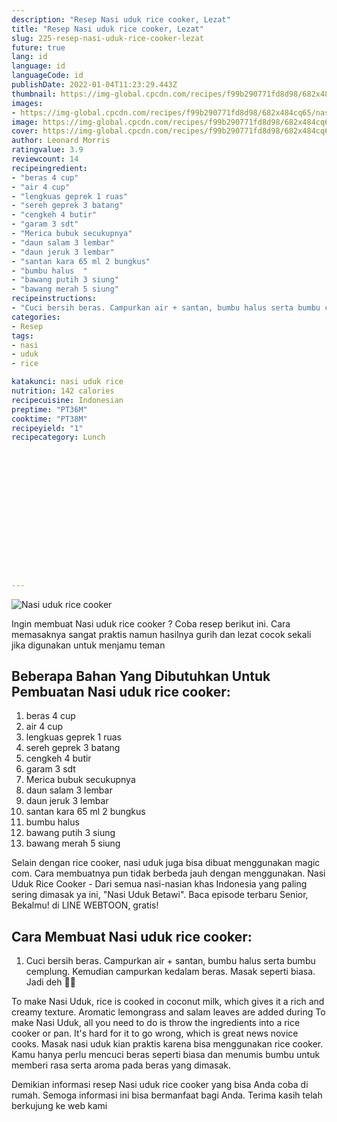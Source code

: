 ```yaml
---
description: "Resep Nasi uduk rice cooker, Lezat"
title: "Resep Nasi uduk rice cooker, Lezat"
slug: 225-resep-nasi-uduk-rice-cooker-lezat
future: true
lang: id
language: id
languageCode: id
publishDate: 2022-01-04T11:23:29.443Z 
thumbnail: https://img-global.cpcdn.com/recipes/f99b290771fd8d98/682x484cq65/nasi-uduk-rice-cooker-foto-resep-utama.png
images:
- https://img-global.cpcdn.com/recipes/f99b290771fd8d98/682x484cq65/nasi-uduk-rice-cooker-foto-resep-utama.png
image: https://img-global.cpcdn.com/recipes/f99b290771fd8d98/682x484cq65/nasi-uduk-rice-cooker-foto-resep-utama.png
cover: https://img-global.cpcdn.com/recipes/f99b290771fd8d98/682x484cq65/nasi-uduk-rice-cooker-foto-resep-utama.png
author: Leonard Morris
ratingvalue: 3.9
reviewcount: 14
recipeingredient:
- "beras 4 cup"
- "air 4 cup"
- "lengkuas geprek 1 ruas"
- "sereh geprek 3 batang"
- "cengkeh 4 butir"
- "garam 3 sdt"
- "Merica bubuk secukupnya"
- "daun salam 3 lembar"
- "daun jeruk 3 lembar"
- "santan kara 65 ml 2 bungkus"
- "bumbu halus  "
- "bawang putih 3 siung"
- "bawang merah 5 siung"
recipeinstructions:
- "Cuci bersih beras. Campurkan air + santan, bumbu halus serta bumbu cemplung. Kemudian campurkan kedalam beras. Masak seperti biasa. Jadi deh ✌🏻"
categories:
- Resep
tags:
- nasi
- uduk
- rice

katakunci: nasi uduk rice 
nutrition: 142 calories
recipecuisine: Indonesian
preptime: "PT36M"
cooktime: "PT38M"
recipeyield: "1"
recipecategory: Lunch


     
    
    
    
    
    
    
    
    
    
    
      
    
---
```



![Nasi uduk rice cooker](https://img-global.cpcdn.com/recipes/f99b290771fd8d98/682x484cq65/nasi-uduk-rice-cooker-foto-resep-utama.png)

Ingin membuat Nasi uduk rice cooker ? Coba resep berikut ini. Cara memasaknya sangat praktis namun hasilnya gurih dan lezat cocok sekali jika digunakan untuk menjamu teman

<!--inarticleads1-->

## Beberapa Bahan Yang Dibutuhkan Untuk Pembuatan Nasi uduk rice cooker:

1. beras 4 cup
1. air 4 cup
1. lengkuas geprek 1 ruas
1. sereh geprek 3 batang
1. cengkeh 4 butir
1. garam 3 sdt
1. Merica bubuk secukupnya
1. daun salam 3 lembar
1. daun jeruk 3 lembar
1. santan kara 65 ml 2 bungkus
1. bumbu halus  
1. bawang putih 3 siung
1. bawang merah 5 siung

Selain dengan rice cooker, nasi uduk juga bisa dibuat menggunakan magic com. Cara membuatnya pun tidak berbeda jauh dengan menggunakan. Nasi Uduk Rice Cooker - Dari semua nasi-nasian khas Indonesia yang paling sering dimasak ya ini, &#34;Nasi Uduk Betawi&#34;. Baca episode terbaru Senior, Bekalmu! di LINE WEBTOON, gratis! 

<!--inarticleads2-->

## Cara Membuat Nasi uduk rice cooker:

1. Cuci bersih beras. Campurkan air + santan, bumbu halus serta bumbu cemplung. Kemudian campurkan kedalam beras. Masak seperti biasa. Jadi deh ✌🏻


To make Nasi Uduk, rice is cooked in coconut milk, which gives it a rich and creamy texture. Aromatic lemongrass and salam leaves are added during To make Nasi Uduk, all you need to do is throw the ingredients into a rice cooker or pan. It&#39;s hard for it to go wrong, which is great news novice cooks. Masak nasi uduk kian praktis karena bisa menggunakan rice cooker. Kamu hanya perlu mencuci beras seperti biasa dan menumis bumbu untuk memberi rasa serta aroma pada beras yang dimasak. 

Demikian informasi  resep Nasi uduk rice cooker   yang bisa Anda coba di rumah. Semoga informasi ini bisa bermanfaat bagi Anda. Terima kasih telah berkujung ke web kami
